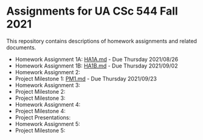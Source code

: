 # Assignments for UA CSc 544 Fall 2021

This repository contains descriptions of homework assignments and related documents.

- Homework Assignment 1A: [HA1A.md](HA1A.md) - Due Thursday 2021/08/26 
- Homework Assignment 1B: [HA1B.md](HA1B.md) - Due Thursday 2021/09/02 
- Homework Assignment 2: 
- Project Milestone 1: [PM1.md](PM1.md) - Due Thursday 2021/09/23
- Homework Assignment 3: 
- Project Milestone 2: 
- Project Milestone 3: 
- Homework Assignment 4: 
- Project Milestone 4: 
- Project Presentations: 
- Homework Assignment 5:
- Project Milestone 5: 

